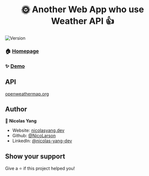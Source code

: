 <h1 align="center">🌞 Another Web App who use Weather API 👍</h1>
<p>
  <img alt="Version" src="https://img.shields.io/badge/version-0.1.0-blue.svg?cacheSeconds=2592000" />
</p>

### 🏠 [Homepage](https://nicolarson.github.io/MeteoJS/)

### ✨ [Demo](https://NicoLarson.github.io/MeteoJS)

## API 

[openweathermap.org](https://openweathermap.org/)
## Author

👤 **Nicolas Yang**

* Website: [nicolasyang.dev](https://nicolasyang.dev)
* Github: [@NicoLarson](https://github.com/NicoLarson)
* LinkedIn: [@nicolas-yang-dev](https://linkedin.com/in/nicolas-yang-dev)

## Show your support

Give a ⭐️ if this project helped you!
